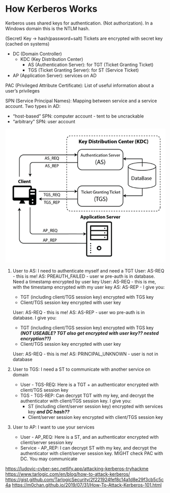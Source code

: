# How Kerberos Works
Kerberos uses shared keys for authentication. (Not authorization). In a Windows domain this is the NTLM hash. 
 
(Secret) Key -> hash(password+salt)
Tickets are encrypted with secret key (cached on systems)

* DC (Domain Controller)
	* KDC (Key Distribution Center)
		* AS (Authentication Server): for TGT (Ticket Granting Ticket)
		* TGS (Ticket Granting Server): for ST (Service Ticket)
* AP (Application Server): services on AD

PAC (Privileged Attribute Certificate): List of useful information about a user’s privileges

SPN (Service Principal Names): Mapping between service and a service account. Two types in AD:
* “host-based” SPN: computer account - tent to be uncrackable
* “arbitrary” SPN: user account

![KDC](../../00%20Extra/screens/kdc.png)

1) User to AS: I need to authenticate myself and need a TGT
	User: AS-REQ - this is me!
	AS: PREAUTH_FAILED - user w pre-auth is in database. Need a timestamp encrypted by user key
	User: AS-REQ - this is me, with the timestamp encrypted with my user key
	AS: AS-REP - I give you:
	* TGT (including client/TGS session key) encrypted with TGS key
	* Client/TGS session key encrypted with user key

	User: AS-REQ - this is me!
	AS: AS-REP - user wo pre-auth is in database. I give you:
	* TGT (including client/TGS session key) encrypted with TGS key ***(NOT USEABLE? TGT also get encrypted with user key?? nested encryption??)***
	* Client/TGS session key encrypted with user key

	User: AS-REQ - this is me!
	AS: PRINCIPAL_UNKNOWN - user is not in database

2) User to TGS: I need a ST to communicate with another service on domain
	* User - TGS-REQ: Here is a TGT + an authenticator encrypted with client/TGS session key
	* TGS - TGS-REP: Can decrypt TGT with my key, and decrypt the authenticator with client/TGS session key. I give you:
		* ST (including client/server session key) encrypted with services key ***and DC hash??***
		* Client/server session key encrypted with client/TGS session key

3) User to AP: I want to use your services
	* User - AP_REQ: Here is a ST, and an authenticator encrypted with client/server session key
	* Service - AP_REP: I can decrypt ST with my key, and decrypt the authenticator with client/server session key. MIGHT check PAC with DC. You may communicate


https://ludovic-cyber-sec.netlify.app/attacking-kerberos-tryhackme
https://www.tarlogic.com/en/blog/how-to-attack-kerberos/
https://gist.github.com/TarlogicSecurity/2f221924fef8c14a1d8e29f3cb5c5c4a
https://m0chan.github.io/2019/07/31/How-To-Attack-Kerberos-101.html